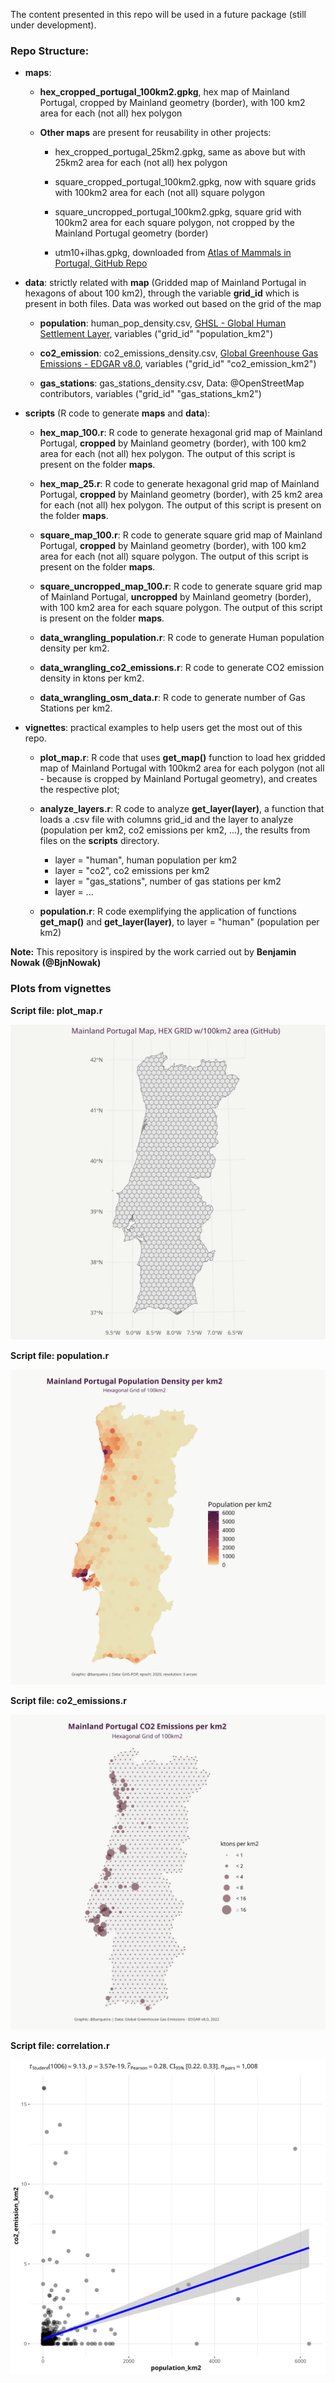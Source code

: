 The content presented in this repo will be used in a future package (still under development). 

### Repo Structure: ###

- __maps__: 
  
  - __hex_cropped_portugal_100km2.gpkg__, hex map of Mainland Portugal, cropped by Mainland geometry (border), with 100 km2 area for each (not all) hex polygon
  
  - __Other maps__ are present for reusability in other projects:
    
    - hex_cropped_portugal_25km2.gpkg, same as above but with 25km2 area for each (not all) hex polygon  

    - square_cropped_portugal_100km2.gpkg, now with square grids with 100km2 area for each (not all) square polygon  

    - square_uncropped_portugal_100km2.gpkg, square grid with 100km2 area for each square polygon, not cropped by the Mainland Portugal geometry (border)  

    - utm10+ilhas.gpkg, downloaded from [Atlas of Mammals in Portugal, GitHub Repo](https://github.com/AMBarbosa/AtlasMamPor/tree/master/mapas)

- __data__: strictly related with __map__ (Gridded map of Mainland Portugal in hexagons of about 100 km2), through the variable __grid_id__ which is present in both files. Data was worked out based on the grid of the map
  
  - __population__: human_pop_density.csv, [GHSL - Global Human Settlement Layer](https://human-settlement.emergency.copernicus.eu/download.php?ds=pop), variables ("grid_id"  "population_km2")

  - __co2_emission__: co2_emissions_density.csv, [Global Greenhouse Gas Emissions - EDGAR v8.0](https://edgar.jrc.ec.europa.eu/gallery?release=v80ghg&substance=CO2&sector=TOTALS), variables ("grid_id"  "co2_emission_km2")

  - __gas_stations__: gas_stations_density.csv, Data: @OpenStreetMap contributors, variables ("grid_id"  "gas_stations_km2")

- __scripts__ (R code to generate __maps__ and __data__):
  
  - __hex_map_100.r__: R code to generate hexagonal grid map of Mainland Portugal, __cropped__ by Mainland geometry (border), with 100 km2 area for each (not all) hex polygon. The output of this script is present on the folder __maps__.  

  - __hex_map_25.r__: R code to generate hexagonal grid map of Mainland Portugal, __cropped__ by Mainland geometry (border), with 25 km2 area for each (not all) hex polygon. The output of this script is present on the folder __maps__. 

  - __square_map_100.r__: R code to generate square grid map of Mainland Portugal, __cropped__ by Mainland geometry (border), with 100 km2 area for each (not all) square polygon. The output of this script is present on the folder __maps__. 

  - __square_uncropped_map_100.r__: R code to generate square grid map of Mainland Portugal, __uncropped__ by Mainland geometry (border), with 100 km2 area for each square polygon. The output of this script is present on the folder __maps__. 

  - __data_wrangling_population.r__: R code to generate Human population density per km2.

  - __data_wrangling_co2_emissions.r__: R code to generate CO2 emission density in ktons per km2.

  - __data_wrangling_osm_data.r__: R code to generate number of Gas Stations per km2.

- __vignettes__: practical examples to help users get the most out of this repo. 

  - __plot_map.r__: R code that uses __get_map()__ function to load hex gridded map of Mainland Portugal with 100km2 area for each polygon (not all - because is cropped by Mainland Portugal geometry), and creates the respective plot;
  
  - __analyze_layers.r__: R code to analyze __get_layer(layer)__, a function that loads a .csv file with columns grid_id and the layer to analyze (population per km2, co2 emissions per km2, ...), the results from files on the 
  __scripts__ directory.
    - layer = "human", human population per km2
    - layer = "co2", co2 emissions per km2
    - layer = "gas_stations", number of gas stations per km2
    - layer = ...

  - __population.r__: R code exemplifying the application of functions __get_map()__ and __get_layer(layer)__, to layer = "human" (population per km2)  


__Note:__ This repository is inspired by the work carried out by __Benjamin Nowak (@BjnNowak)__  

### Plots from vignettes ###

__Script file: plot_map.r__  

!["Mainland Portugal Map, HEX GRID w/100km2 area"](./plots/hex_map_100km2.png)

__Script file: population.r__  

!["Mainland Portugal Population Density per km2"](./plots/population_density.png)

__Script file: co2_emissions.r__  

!["Mainland Portugal CO2 Emissions per km2"](./plots/co2_emissions_density.png)

__Script file: correlation.r__  

!["Correlation between population/km2 and CO2 emissions/km2"](./plots/correlation_co2_pop.png)